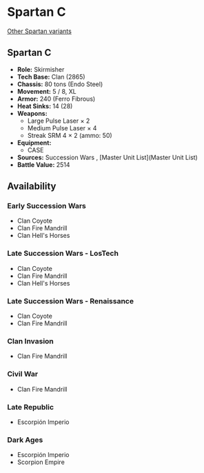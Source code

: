 # Spartan C 

[Other Spartan variants](../spartan.md) 

## Spartan C 

- **Role:** Skirmisher 
- **Tech Base:** Clan (2865) 
- **Chassis:** 80 tons (Endo Steel) 
- **Movement:** 5 / 8, XL 
- **Armor:** 240 (Ferro Fibrous) 
- **Heat Sinks:** 14 (28) 
- **Weapons:** 
  - Large Pulse Laser × 2 
  - Medium Pulse Laser × 4 
  - Streak SRM 4 × 2 (ammo: 50) 
- **Equipment:** 
  - CASE 
- **Sources:** Succession Wars , [Master Unit List](Master Unit List) 
- **Battle Value:** 2514 

## Availability 

### Early Succession Wars 

- Clan Coyote 
- Clan Fire Mandrill 
- Clan Hell's Horses 

### Late Succession Wars - LosTech 

- Clan Coyote 
- Clan Fire Mandrill 
- Clan Hell's Horses 

### Late Succession Wars - Renaissance 

- Clan Coyote 
- Clan Fire Mandrill 

### Clan Invasion 

- Clan Fire Mandrill 

### Civil War 

- Clan Fire Mandrill 

### Late Republic 

- Escorpión Imperio 

### Dark Ages 

- Escorpión Imperio 
- Scorpion Empire 

